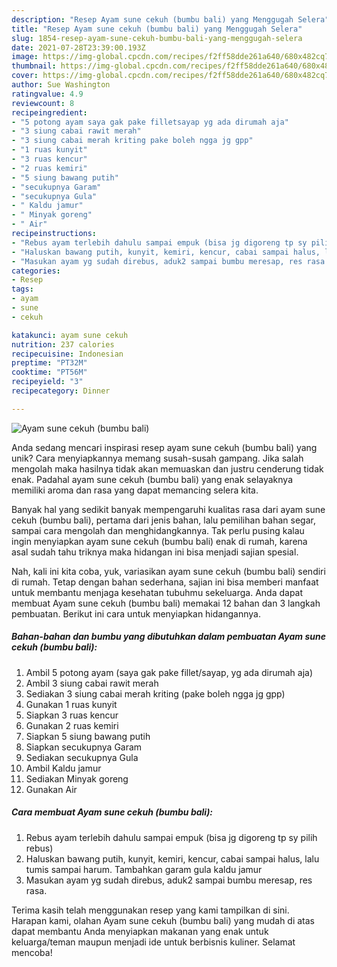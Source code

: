 ```yaml
---
description: "Resep Ayam sune cekuh (bumbu bali) yang Menggugah Selera"
title: "Resep Ayam sune cekuh (bumbu bali) yang Menggugah Selera"
slug: 1854-resep-ayam-sune-cekuh-bumbu-bali-yang-menggugah-selera
date: 2021-07-28T23:39:00.193Z
image: https://img-global.cpcdn.com/recipes/f2ff58dde261a640/680x482cq70/ayam-sune-cekuh-bumbu-bali-foto-resep-utama.jpg
thumbnail: https://img-global.cpcdn.com/recipes/f2ff58dde261a640/680x482cq70/ayam-sune-cekuh-bumbu-bali-foto-resep-utama.jpg
cover: https://img-global.cpcdn.com/recipes/f2ff58dde261a640/680x482cq70/ayam-sune-cekuh-bumbu-bali-foto-resep-utama.jpg
author: Sue Washington
ratingvalue: 4.9
reviewcount: 8
recipeingredient:
- "5 potong ayam saya gak pake filletsayap yg ada dirumah aja"
- "3 siung cabai rawit merah"
- "3 siung cabai merah kriting pake boleh ngga jg gpp"
- "1 ruas kunyit"
- "3 ruas kencur"
- "2 ruas kemiri"
- "5 siung bawang putih"
- "secukupnya Garam"
- "secukupnya Gula"
- " Kaldu jamur"
- " Minyak goreng"
- " Air"
recipeinstructions:
- "Rebus ayam terlebih dahulu sampai empuk (bisa jg digoreng tp sy pilih rebus)"
- "Haluskan bawang putih, kunyit, kemiri, kencur, cabai sampai halus, lalu tumis sampai harum. Tambahkan garam gula kaldu jamur"
- "Masukan ayam yg sudah direbus, aduk2 sampai bumbu meresap, res rasa."
categories:
- Resep
tags:
- ayam
- sune
- cekuh

katakunci: ayam sune cekuh 
nutrition: 237 calories
recipecuisine: Indonesian
preptime: "PT32M"
cooktime: "PT56M"
recipeyield: "3"
recipecategory: Dinner

---
```



![Ayam sune cekuh (bumbu bali)](https://img-global.cpcdn.com/recipes/f2ff58dde261a640/680x482cq70/ayam-sune-cekuh-bumbu-bali-foto-resep-utama.jpg)

Anda sedang mencari inspirasi resep ayam sune cekuh (bumbu bali) yang unik? Cara menyiapkannya memang susah-susah gampang. Jika salah mengolah maka hasilnya tidak akan memuaskan dan justru cenderung tidak enak. Padahal ayam sune cekuh (bumbu bali) yang enak selayaknya memiliki aroma dan rasa yang dapat memancing selera kita.

Banyak hal yang sedikit banyak mempengaruhi kualitas rasa dari ayam sune cekuh (bumbu bali), pertama dari jenis bahan, lalu pemilihan bahan segar, sampai cara mengolah dan menghidangkannya. Tak perlu pusing kalau ingin menyiapkan ayam sune cekuh (bumbu bali) enak di rumah, karena asal sudah tahu triknya maka hidangan ini bisa menjadi sajian spesial.




Nah, kali ini kita coba, yuk, variasikan ayam sune cekuh (bumbu bali) sendiri di rumah. Tetap dengan bahan sederhana, sajian ini bisa memberi manfaat untuk membantu menjaga kesehatan tubuhmu sekeluarga. Anda dapat membuat Ayam sune cekuh (bumbu bali) memakai 12 bahan dan 3 langkah pembuatan. Berikut ini cara untuk menyiapkan hidangannya.

<!--inarticleads1-->

##### Bahan-bahan dan bumbu yang dibutuhkan dalam pembuatan Ayam sune cekuh (bumbu bali):

1. Ambil 5 potong ayam (saya gak pake fillet/sayap, yg ada dirumah aja)
1. Ambil 3 siung cabai rawit merah
1. Sediakan 3 siung cabai merah kriting (pake boleh ngga jg gpp)
1. Gunakan 1 ruas kunyit
1. Siapkan 3 ruas kencur
1. Gunakan 2 ruas kemiri
1. Siapkan 5 siung bawang putih
1. Siapkan secukupnya Garam
1. Sediakan secukupnya Gula
1. Ambil  Kaldu jamur
1. Sediakan  Minyak goreng
1. Gunakan  Air




<!--inarticleads2-->

##### Cara membuat Ayam sune cekuh (bumbu bali):

1. Rebus ayam terlebih dahulu sampai empuk (bisa jg digoreng tp sy pilih rebus)
1. Haluskan bawang putih, kunyit, kemiri, kencur, cabai sampai halus, lalu tumis sampai harum. Tambahkan garam gula kaldu jamur
1. Masukan ayam yg sudah direbus, aduk2 sampai bumbu meresap, res rasa.




Terima kasih telah menggunakan resep yang kami tampilkan di sini. Harapan kami, olahan Ayam sune cekuh (bumbu bali) yang mudah di atas dapat membantu Anda menyiapkan makanan yang enak untuk keluarga/teman maupun menjadi ide untuk berbisnis kuliner. Selamat mencoba!
